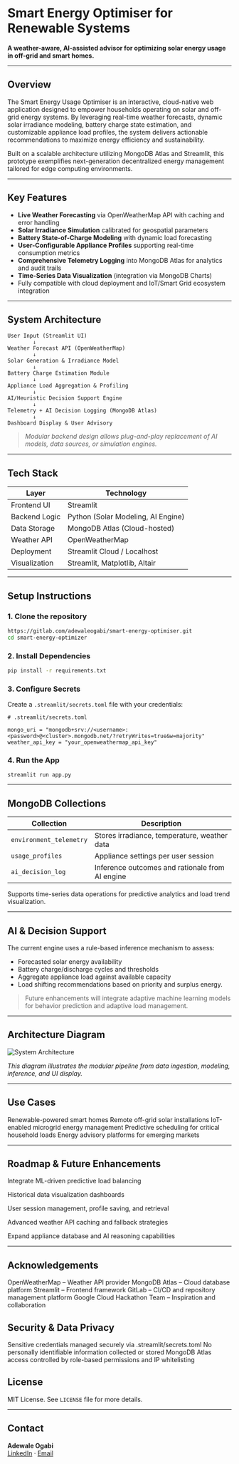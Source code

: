 
# Smart Energy Optimiser for Renewable Systems  
**A weather-aware, AI-assisted advisor for optimizing solar energy usage in off-grid and smart homes.**

---

## Overview

The Smart Energy Usage Optimiser is an interactive, cloud-native web application designed to empower households operating on solar and off-grid energy systems. By leveraging real-time weather forecasts, dynamic solar irradiance modeling, battery charge state estimation, and customizable appliance load profiles, the system delivers actionable recommendations to maximize energy efficiency and sustainability.

Built on a scalable architecture utilizing MongoDB Atlas and Streamlit, this prototype exemplifies next-generation decentralized energy management tailored for edge computing environments.

---

## Key Features

-  **Live Weather Forecasting** via OpenWeatherMap API with caching and error handling  
-  **Solar Irradiance Simulation** calibrated for geospatial parameters  
-  **Battery State-of-Charge Modeling** with dynamic load forecasting  
-  **User-Configurable Appliance Profiles** supporting real-time consumption metrics  
-  **Comprehensive Telemetry Logging** into MongoDB Atlas for analytics and audit trails  
-  **Time-Series Data Visualization** (integration via MongoDB Charts)  
-  Fully compatible with cloud deployment and IoT/Smart Grid ecosystem integration  

---

##  System Architecture

```text
User Input (Streamlit UI)
        ↓
Weather Forecast API (OpenWeatherMap)
        ↓
Solar Generation & Irradiance Model
        ↓
Battery Charge Estimation Module
        ↓
Appliance Load Aggregation & Profiling
        ↓
AI/Heuristic Decision Support Engine
        ↓
Telemetry + AI Decision Logging (MongoDB Atlas)
        ↓
Dashboard Display & User Advisory

```

> _Modular backend design allows plug-and-play replacement of AI models, data sources, or simulation engines._

---

## Tech Stack

| Layer           | Technology                         |
|----------------|-------------------------------------|
| Frontend UI              | Streamlit                 |
| Backend Logic   | Python (Solar Modeling, AI Engine) |
| Data Storage    | MongoDB Atlas (Cloud-hosted)       |
| Weather API     | OpenWeatherMap                     |
| Deployment      | Streamlit Cloud / Localhost        |
| Visualization   | Streamlit, Matplotlib, Altair      |

---

##  Setup Instructions

### 1. Clone the repository

```bash
https://gitlab.com/adewaleogabi/smart-energy-optimiser.git
cd smart-energy-optimizer
```

### 2. Install Dependencies

```bash
pip install -r requirements.txt
```

### 3. Configure Secrets

Create a `.streamlit/secrets.toml` file with your credentials:

```
# .streamlit/secrets.toml

mongo_uri = "mongodb+srv://<username>:<password>@<cluster>.mongodb.net/?retryWrites=true&w=majority"
weather_api_key = "your_openweathermap_api_key"
```

### 4. Run the App

```
streamlit run app.py
```

---

## MongoDB Collections

| Collection             | Description                                      |
|------------------------|--------------------------------------------------|
| `environment_telemetry` | Stores irradiance, temperature, weather data     |
| `usage_profiles`        | Appliance settings per user session              |
| `ai_decision_log`       | Inference outcomes and rationale from AI engine  |

Supports time-series data operations for predictive analytics and load trend visualization.

---

## AI & Decision Support

The current engine uses a rule-based inference mechanism to assess:

- Forecasted solar energy availability
- Battery charge/discharge cycles and thresholds
- Aggregate appliance load against available capacity
- Load shifting recommendations based on priority and surplus energy.

> Future enhancements will integrate adaptive machine learning models for behavior prediction and adaptive load management.

---

## Architecture Diagram

![System Architecture](s.png)

_This diagram illustrates the modular pipeline from data ingestion, modeling, inference, and UI display._

---

## Use Cases

Renewable-powered smart homes
Remote off-grid solar installations
IoT-enabled microgrid energy management
Predictive scheduling for critical household loads
Energy advisory platforms for emerging markets

---

## Roadmap & Future Enhancements
 Integrate ML-driven predictive load balancing

 Historical data visualization dashboards

 User session management, profile saving, and retrieval

 Advanced weather API caching and fallback strategies

 Expand appliance database and AI reasoning capabilities

---

## Acknowledgements
OpenWeatherMap – Weather API provider
MongoDB Atlas – Cloud database platform
Streamlit – Frontend framework
GitLab – CI/CD and repository management platform
Google Cloud Hackathon Team – Inspiration and collaboration

## Security & Data Privacy
Sensitive credentials managed securely via .streamlit/secrets.toml
No personally identifiable information collected or stored
MongoDB Atlas access controlled by role-based permissions and IP whitelisting

## License
MIT License. See `LICENSE` file for more details.

---

## Contact

**Adewale Ogabi**  
[LinkedIn](https://www.linkedin.com/in/ogabiadewale/) · [Email](ogabi.adewale@gmail.com)
